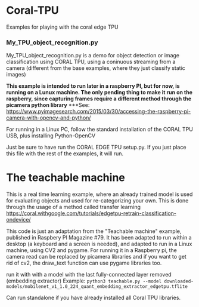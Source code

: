 # Coral-TPU
Examples for playing with the coral edge TPU

### My_TPU_object_recognition.py
My_TPU_object_recognition.py is a demo for object detection or image classification using CORAL TPU, using a coninuous streaming from a camera (different from the base examples, where they just classify static images)

**This example is intended to run later in a raspberry PI, but for now, is running on a Lunux machine. The only pending thing to make it run on the raspberry, since capturing frames require a different method through the picamera python library**
***See: https://www.pyimagesearch.com/2015/03/30/accessing-the-raspberry-pi-camera-with-opencv-and-python/

For running in a Linux PC, follow the standard installation of the CORAL TPU USB, plus installing Python-OpenCV

Just be sure to have run the CORAL EDGE TPU setup.py. If you just place this file with the rest of the examples, it will run.

# The teachable machine

This is a real time learning example, where an already trained model is used for evaluating objects and used for re-categorizing your own. This is done through the usage of a method called transfer learning https://coral.withgoogle.com/tutorials/edgetpu-retrain-classification-ondevice/

This code is just an adaptation from the "Teachable machine" example, published in Raspbery PI Magazine #79. It has been adapted to run within a desktop (a keyboard and a screen is needed), and adapted to run in a Linux machine, using CV2 and pygame. For running it in a Raspberry pi, the camera read can be replaced by picamera libraries and if you want to get rid of cv2, the draw_text function can use pygame libraries too.


run it with with a model with the last fully-connected layer removed (embedding extractor)
Example:
`python3 teachable.py --model downloaded-models/mobilenet_v1_1.0_224_quant_embedding_extractor_edgetpu.tflite`

Can run standalone if you have already installed all Coral TPU libraries.
